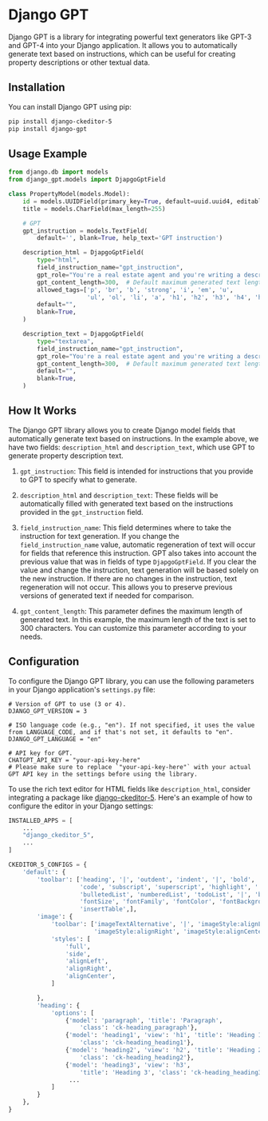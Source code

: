 
 
# Django GPT

Django GPT is a library for integrating powerful text generators like GPT-3 and GPT-4 into your Django application. It allows you to automatically generate text based on instructions, which can be useful for creating property descriptions or other textual data.

## Installation

You can install Django GPT using pip:

```bash
pip install django-ckeditor-5
pip install django-gpt
``` 

## Usage Example

```python
from django.db import models
from django_gpt.models import DjapgoGptField

class PropertyModel(models.Model):
    id = models.UUIDField(primary_key=True, default=uuid.uuid4, editable=False)
    title = models.CharField(max_length=255)

    # GPT
    gpt_instruction = models.TextField(
        default='', blank=True, help_text='GPT instruction')

    description_html = DjapgoGptField(
        type="html",
        field_instruction_name="gpt_instruction",
        gpt_role="You're a real estate agent and you're writing a description for a property.",
        gpt_content_length=300,  # Default maximum generated text length.
        allowed_tags=['p', 'br', 'b', 'strong', 'i', 'em', 'u',
                      'ul', 'ol', 'li', 'a', 'h1', 'h2', 'h3', 'h4', 'h5', 'h6'],
        default="",
        blank=True,
    )

    description_text = DjapgoGptField(
        type="textarea",
        field_instruction_name="gpt_instruction",
        gpt_role="You're a real estate agent and you're writing a description for a property.",
        gpt_content_length=300,  # Default maximum generated text length.
        default="",
        blank=True,
    )
```

## How It Works

The Django GPT library allows you to create Django model fields that automatically generate text based on instructions. In the example above, we have two fields: `description_html` and `description_text`, which use GPT to generate property description text.

1.  `gpt_instruction`: This field is intended for instructions that you provide to GPT to specify what to generate.
    
2.  `description_html` and `description_text`: These fields will be automatically filled with generated text based on the instructions provided in the `gpt_instruction` field.
    
3.  `field_instruction_name`: This field determines where to take the instruction for text generation. If you change the `field_instruction_name` value, automatic regeneration of text will occur for fields that reference this instruction. GPT also takes into account the previous value that was in fields of type `DjapgoGptField`. If you clear the value and change the instruction, text generation will be based solely on the new instruction. If there are no changes in the instruction, text regeneration will not occur. This allows you to preserve previous versions of generated text if needed for comparison.
    
4.  `gpt_content_length`: This parameter defines the maximum length of generated text. In this example, the maximum length of the text is set to 300 characters. You can customize this parameter according to your needs.
    

## Configuration

To configure the Django GPT library, you can use the following parameters in your Django application's `settings.py` file:

```
# Version of GPT to use (3 or 4).
DJANGO_GPT_VERSION = 3

# ISO language code (e.g., "en"). If not specified, it uses the value from LANGUAGE_CODE, and if that's not set, it defaults to "en".
DJANGO_GPT_LANGUAGE = "en"

# API key for GPT.
CHATGPT_API_KEY = "your-api-key-here"
# Please make sure to replace `"your-api-key-here"` with your actual GPT API key in the settings before using the library.
```

To use the rich text editor for HTML fields like `description_html`, consider integrating a package like [django-ckeditor-5](https://pypi.org/project/django-ckeditor-5/). Here's an example of how to configure the editor in your Django settings:

```python
INSTALLED_APPS = [
	...
    "django_ckeditor_5",
   	...
]

CKEDITOR_5_CONFIGS = {
    'default': {
        'toolbar': ['heading', '|', 'outdent', 'indent', '|', 'bold', 'italic', 'link', 'underline', 'strikethrough',
                    'code', 'subscript', 'superscript', 'highlight', '|', 'codeBlock', 'sourceEditing', 'insertImage',
                    'bulletedList', 'numberedList', 'todoList', '|', 'blockQuote', 'imageUpload', '|',
                    'fontSize', 'fontFamily', 'fontColor', 'fontBackgroundColor', 'mediaEmbed', 'removeFormat',
                    'insertTable',],
        'image': {
            'toolbar': ['imageTextAlternative', '|', 'imageStyle:alignLeft',
                        'imageStyle:alignRight', 'imageStyle:alignCenter', 'imageStyle:side', '|'],
            'styles': [
                'full',
                'side',
                'alignLeft',
                'alignRight',
                'alignCenter',
            ]

        },
        'heading': {
            'options': [
                {'model': 'paragraph', 'title': 'Paragraph',
                    'class': 'ck-heading_paragraph'},
                {'model': 'heading1', 'view': 'h1', 'title': 'Heading 1',
                    'class': 'ck-heading_heading1'},
                {'model': 'heading2', 'view': 'h2', 'title': 'Heading 2',
                    'class': 'ck-heading_heading2'},
                {'model': 'heading3', 'view': 'h3',
                    'title': 'Heading 3', 'class': 'ck-heading_heading3'},
                 ...
            ]
        }
    },
}
```